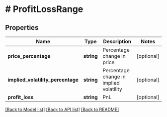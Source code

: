# # ProfitLossRange

## Properties

Name | Type | Description | Notes
------------ | ------------- | ------------- | -------------
**price_percentage** | **string** | Percentage change in price | [optional] 
**implied_volatility_percentage** | **string** | Percentage change in implied volatility | [optional] 
**profit_loss** | **string** | PnL | [optional] 

[[Back to Model list]](../../README.md#documentation-for-models) [[Back to API list]](../../README.md#documentation-for-api-endpoints) [[Back to README]](../../README.md)
